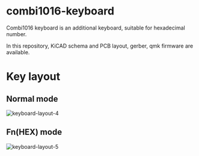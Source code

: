 # combi1016-keyboard
Combi1016 keyboard is an additional keyboard, suitable for hexadecimal number. 

In this repository, KiCAD schema and PCB layout, gerber, qmk firmware are available.

# Key layout

## Normal mode
![keyboard-layout-4](https://user-images.githubusercontent.com/1388676/162418674-326d7f42-a204-490f-82e9-1a864c4b42e0.png)

## Fn(HEX) mode
![keyboard-layout-5](https://user-images.githubusercontent.com/1388676/162419305-89f1ed7b-e5cd-44af-8535-e80f8c136c8c.png)
